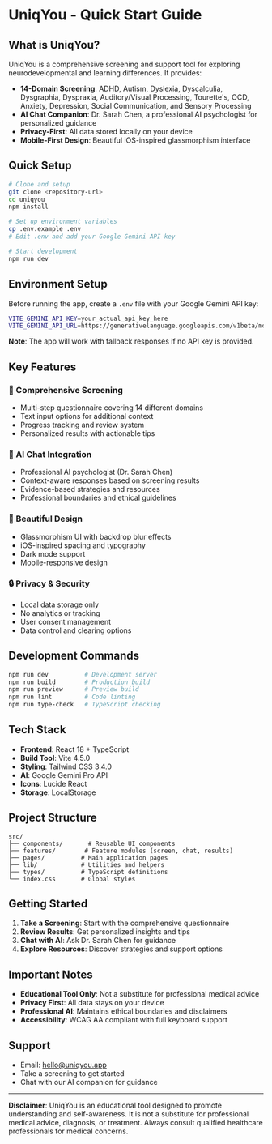 # UniqYou - Quick Start Guide

## What is UniqYou?

UniqYou is a comprehensive screening and support tool for exploring neurodevelopmental and learning differences. It provides:

- **14-Domain Screening**: ADHD, Autism, Dyslexia, Dyscalculia, Dysgraphia, Dyspraxia, Auditory/Visual Processing, Tourette's, OCD, Anxiety, Depression, Social Communication, and Sensory Processing
- **AI Chat Companion**: Dr. Sarah Chen, a professional AI psychologist for personalized guidance
- **Privacy-First**: All data stored locally on your device
- **Mobile-First Design**: Beautiful iOS-inspired glassmorphism interface

## Quick Setup

```bash
# Clone and setup
git clone <repository-url>
cd uniqyou
npm install

# Set up environment variables
cp .env.example .env
# Edit .env and add your Google Gemini API key

# Start development
npm run dev
```

## Environment Setup

Before running the app, create a `.env` file with your Google Gemini API key:

```bash
VITE_GEMINI_API_KEY=your_actual_api_key_here
VITE_GEMINI_API_URL=https://generativelanguage.googleapis.com/v1beta/models/gemini-1.5-flash:generateContent
```

**Note**: The app will work with fallback responses if no API key is provided.

## Key Features

### 🧠 Comprehensive Screening
- Multi-step questionnaire covering 14 different domains
- Text input options for additional context
- Progress tracking and review system
- Personalized results with actionable tips

### 🤖 AI Chat Integration
- Professional AI psychologist (Dr. Sarah Chen)
- Context-aware responses based on screening results
- Evidence-based strategies and resources
- Professional boundaries and ethical guidelines

### 🎨 Beautiful Design
- Glassmorphism UI with backdrop blur effects
- iOS-inspired spacing and typography
- Dark mode support
- Mobile-responsive design

### 🔒 Privacy & Security
- Local data storage only
- No analytics or tracking
- User consent management
- Data control and clearing options

## Development Commands

```bash
npm run dev          # Development server
npm run build        # Production build
npm run preview      # Preview build
npm run lint         # Code linting
npm run type-check   # TypeScript checking
```

## Tech Stack

- **Frontend**: React 18 + TypeScript
- **Build Tool**: Vite 4.5.0
- **Styling**: Tailwind CSS 3.4.0
- **AI**: Google Gemini Pro API
- **Icons**: Lucide React
- **Storage**: LocalStorage

## Project Structure

```
src/
├── components/       # Reusable UI components
├── features/        # Feature modules (screen, chat, results)
├── pages/          # Main application pages
├── lib/            # Utilities and helpers
├── types/          # TypeScript definitions
└── index.css       # Global styles
```

## Getting Started

1. **Take a Screening**: Start with the comprehensive questionnaire
2. **Review Results**: Get personalized insights and tips
3. **Chat with AI**: Ask Dr. Sarah Chen for guidance
4. **Explore Resources**: Discover strategies and support options

## Important Notes

- **Educational Tool Only**: Not a substitute for professional medical advice
- **Privacy First**: All data stays on your device
- **Professional AI**: Maintains ethical boundaries and disclaimers
- **Accessibility**: WCAG AA compliant with full keyboard support

## Support

- Email: hello@uniqyou.app
- Take a screening to get started
- Chat with our AI companion for guidance

---

**Disclaimer**: UniqYou is an educational tool designed to promote understanding and self-awareness. It is not a substitute for professional medical advice, diagnosis, or treatment. Always consult qualified healthcare professionals for medical concerns.

